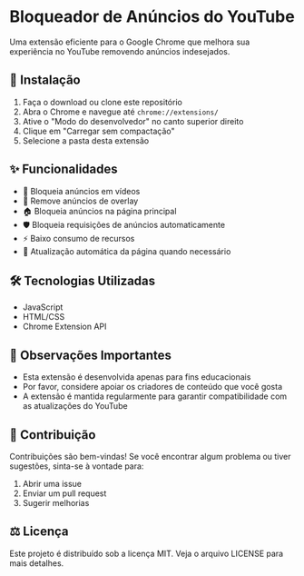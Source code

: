 # Bloqueador de Anúncios do YouTube

Uma extensão eficiente para o Google Chrome que melhora sua experiência no YouTube removendo anúncios indesejados.

## 🚀 Instalação

1. Faça o download ou clone este repositório
2. Abra o Chrome e navegue até `chrome://extensions/`
3. Ative o "Modo do desenvolvedor" no canto superior direito
4. Clique em "Carregar sem compactação"
5. Selecione a pasta desta extensão

## ✨ Funcionalidades

- 🎯 Bloqueia anúncios em vídeos
- 🚫 Remove anúncios de overlay
- 🏠 Bloqueia anúncios na página principal
- 🛡️ Bloqueia requisições de anúncios automaticamente
- ⚡ Baixo consumo de recursos
- 🔄 Atualização automática da página quando necessário

## 🛠️ Tecnologias Utilizadas

- JavaScript
- HTML/CSS
- Chrome Extension API

## 📝 Observações Importantes

- Esta extensão é desenvolvida apenas para fins educacionais
- Por favor, considere apoiar os criadores de conteúdo que você gosta
- A extensão é mantida regularmente para garantir compatibilidade com as atualizações do YouTube

## 🤝 Contribuição

Contribuições são bem-vindas! Se você encontrar algum problema ou tiver sugestões, sinta-se à vontade para:
1. Abrir uma issue
2. Enviar um pull request
3. Sugerir melhorias

## ⚖️ Licença

Este projeto é distribuído sob a licença MIT. Veja o arquivo LICENSE para mais detalhes. 